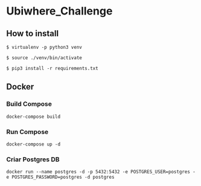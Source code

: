 # Ubiwhere_Challenge

## How to install

`$ virtualenv -p python3 venv`

`$ source ./venv/bin/activate`

`$ pip3 install -r requirements.txt`

## Docker

### Build Compose 
`docker-compose build`

### Run Compose
`docker-compose up -d`

### Criar Postgres DB

`docker run --name postgres -d -p 5432:5432 -e POSTGRES_USER=postgres -e POSTGRES_PASSWORD=postgres -d postgres`
